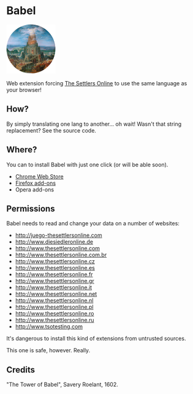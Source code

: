 Babel
=====

![](icon.png)

Web extension forcing [The Settlers Online](http://www.thesettlersonline.com/) to use the same language as your browser!

## How?

By simply translating one lang to another... oh wait! Wasn't that string replacement? See the source code.

## Where?

You can to install Babel with just one click (or will be able soon).

- [Chrome Web Store](https://chrome.google.com/webstore/detail/babel/lnheaccleeofnijkggobiigbojeoekaj)
- [Firefox add-ons](https://addons.mozilla.org/en-US/firefox/addon/babel/)
- Opera add-ons

## Permissions

Babel needs to read and change your data on a number of websites:

- http://juego-thesettlersonline.com
- http://www.diesiedleronline.de
- http://www.thesettlersonline.com
- http://www.thesettlersonline.com.br
- http://www.thesettlersonline.cz
- http://www.thesettlersonline.es
- http://www.thesettlersonline.fr
- http://www.thesettlersonline.gr
- http://www.thesettlersonline.it
- http://www.thesettlersonline.net
- http://www.thesettlersonline.nl
- http://www.thesettlersonline.pl
- http://www.thesettlersonline.ro
- http://www.thesettlersonline.ru
- http://www.tsotesting.com

It's dangerous to install this kind of extensions from untrusted sources.

This one is safe, however. Really.

## Credits

"The Tower of Babel", Savery Roelant, 1602.
